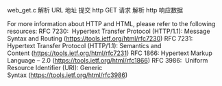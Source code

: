 web_get.c
    解析 URL 地址
    提交 http GET 请求
    解析 http 响应数据

For more information about HTTP and HTML, please refer to the following resources:
    RFC 7230: 
        Hypertext Transfer Protocol (HTTP/1.1): Message Syntax and Routing (https://tools.ietf.org/html/rfc7230)
    RFC 7231: 
        Hypertext Transfer Protocol (HTTP/1.1): Semantics and Content (https://tools.ietf.org/html/rfc7231)
    RFC 1866:
        Hypertext Markup Language – 2.0 (https://tools.ietf.org/html/rfc1866)
    RFC 3986: 
        Uniform Resource Identifier (URI): Generic Syntax (https://tools.ietf.org/html/rfc3986)

